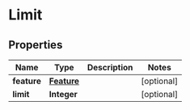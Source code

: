 # Limit

## Properties
Name | Type | Description | Notes
------------ | ------------- | ------------- | -------------
**feature** | [**Feature**](Feature.md) |  |  [optional]
**limit** | **Integer** |  |  [optional]

